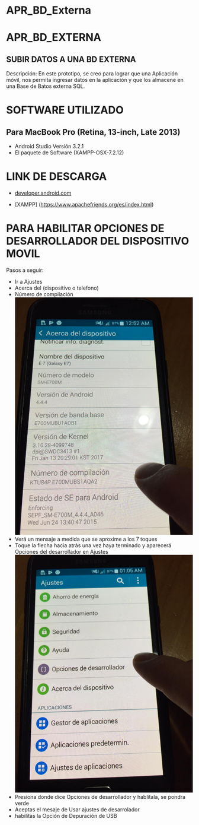 # APR_BD_Externa
APR_BD_EXTERNA
=============

SUBIR DATOS A UNA BD EXTERNA
---------------------------- 
Descripción:
En este prototipo, se creo para lograr que una Aplicación móvil,
nos permita ingresar datos en la aplicación y que los almacene en
una Base de Batos externa SQL.


SOFTWARE UTILIZADO
==================
Para MacBook Pro (Retina, 13-inch, Late 2013)
-------------
- Android Studio   Versión 3.2.1  
- El paquete de Software (XAMPP-OSX-7.2.12)


LINK DE DESCARGA
===================
- [developer.android.com](https://developer.android.com/studio/?hl=es-419)

- [XAMPP] (https://www.apachefriends.org/es/index.html)


PARA HABILITAR OPCIONES DE DESARROLLADOR 
DEL DISPOSITIVO MOVIL
=====================================
Pasos a seguir:

- Ir a Ajustes
- Acerca del (dispositivo o telefono)
- Número de compilación
  ![Alt text](imagen.png "Presion esa opción")
- Verá un mensaje a medida que se aproxime a los 7 toques
- Toque la flecha hacia atrás una vez haya terminado y aparecerá
  Opciones del desarrollador en Ajustes
  ![Alt text](imagen2.png )
- Presiona donde dice Opciones de desarrollador y hablitala, se pondra verde
- Aceptas el mesaje de Usar ajustes de desarrolador
- habilitas la Opción de Depuración de USB

   


